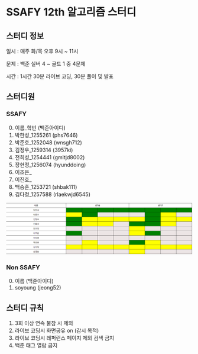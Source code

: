 # SSAFY 12th 알고리즘 스터디

## 스터디 정보

일시 : 매주 화/목 오후 9시 ~ 11시

문제 : 백준 실버 4 ~ 골드 1 중 4문제

시간 : 1시간 30분 라이브 코딩, 30분 풀이 및 발표

## 스터디원

### SSAFY

0. 이름_학번 (백준아이디)
1. 박한성_1255261 (phs7646)
2. 박준호_1252048 (wnsgh712)
3. 김정우_1259314 (3957ki)
4. 전희성_1254441 (gmltjd8002)
5. 장현정_1256074 (hyunddoing)
6. 이조은_
7. 이진호_
8. 백승훈_1253721 (shbak111)
9. 김다정_1257588 (rlaekwjd6545)

![Data Chart](./temp.png)

### Non SSAFY

0. 이름 (백준아이디)
1. soyoung (jeong52)

## 스터디 규칙

1. 3회 이상 연속 불참 시 제외
2. 라이브 코딩시 화면공유 on (감시 목적)
3. 라이브 코딩시 레퍼런스 페이지 제외 검색 금지
4. 백준 태그 열람 금지




